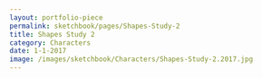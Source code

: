 ```yaml
---
layout: portfolio-piece
permalink: sketchbook/pages/Shapes-Study-2
title: Shapes Study 2
category: Characters
date: 1-1-2017
image: /images/sketchbook/Characters/Shapes-Study-2.2017.jpg
---
```

